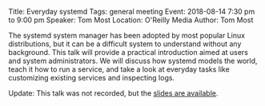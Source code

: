 Title: Everyday systemd
Tags: general meeting
Event: 2018-08-14 7:30 pm to 9:00 pm
Speaker: Tom Most
Location: O'Reilly Media
Author: Tom Most

The systemd system manager has been adopted by most popular Linux distributions, but it can be a difficult system to understand without any background. This talk will provide a practical introduction aimed at users and system administrators. We will discuss how systemd models the world, teach it how to run a service, and take a look at everyday tasks like customizing existing services and inspecting logs.

Update: This talk was not recorded, but the [slides are available](https://freecog.net/2018/everyday-systemd.pdf).
